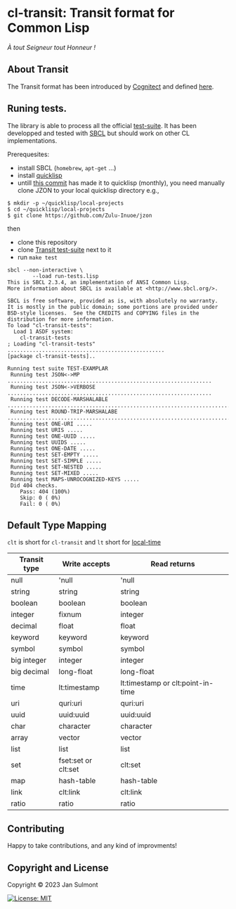 # cl-transit: Transit format for Common Lisp

*À tout Seigneur tout Honneur !*

## About Transit 

The Transit format has been introduced by [Cognitect](https://www.cognitect.com/) and defined [here](https://github.com/cognitect/transit-format).

## Runing tests.

The library is able to process all the official [test-suite](https://github.com/cognitect/transit-format/blob/master/examples/0.8/simple/README.md). It has been developped and tested with [SBCL](https://www.sbcl.org/) but should work on other CL implementations.  

Prerequesites:

* install SBCL (`homebrew`, `apt-get` ...)
* install [quicklisp](https://www.quicklisp.org/beta/)
* untill [this commit](https://github.com/Zulu-Inuoe/jzon/commit/d6428d6602752d44d5b08e9c0a51d31f92aee2ab)  has made it to quicklisp (monthly), you need manually clone JZON to your local quicklisp directory e.g.,

```shell
$ mkdir -p ~/quicklisp/local-projects
$ cd ~/quicklisp/local-projects
$ git clone https://github.com/Zulu-Inuoe/jzon
```
then

* clone this repository
* clone [Transit test-suite](https://github.com/cognitect/transit-format.git) next to it
* run `make test`

```
sbcl --non-interactive \
		--load run-tests.lisp
This is SBCL 2.3.4, an implementation of ANSI Common Lisp.
More information about SBCL is available at <http://www.sbcl.org/>.

SBCL is free software, provided as is, with absolutely no warranty.
It is mostly in the public domain; some portions are provided under
BSD-style licenses.  See the CREDITS and COPYING files in the
distribution for more information.
To load "cl-transit-tests":
  Load 1 ASDF system:
    cl-transit-tests
; Loading "cl-transit-tests"
..................................................
[package cl-transit-tests]..

Running test suite TEST-EXAMPLAR
 Running test JSON<->MP .................................................................
 Running test JSON<->VERBOSE .................................................................
 Running test DECODE-MARSHALABLE ................................................................................................................
 Running test ROUND-TRIP-MARSHALABE ................................................................................................................
 Running test ONE-URI .....
 Running test URIS .....
 Running test ONE-UUID .....
 Running test UUIDS .....
 Running test ONE-DATE .....
 Running test SET-EMPTY .....
 Running test SET-SIMPLE .....
 Running test SET-NESTED .....
 Running test SET-MIXED .....
 Running test MAPS-UNROCOGNIZED-KEYS .....
 Did 404 checks.
    Pass: 404 (100%)
    Skip: 0 ( 0%)
    Fail: 0 ( 0%)
```

## Default Type Mapping

`clt` is short for `cl-transit` and `lt` short for [local-time](https://github.com/dlowe-net/local-time)

|Transit type|Write accepts|Read returns|
|------------|-------------|------------|
|null        |'null        |'null       |
|string      |string       |string      |
|boolean     |boolean      |boolean     |
|integer     |fixnum       |integer      |
|decimal     |float        |float
|keyword     |keyword      |keyword     |
|symbol      |symbol       |symbol      |
|big integer |integer      |integer      |
|big decimal |long-float   |long-float   |
|time        |lt:timestamp    |lt:timestamp or clt:point-in-time|
|uri         |quri:uri        |quri:uri            |
|uuid        |uuid:uuid       |uuid:uuid           |
|char        |character    |character           |
|array       |vector       |vector              |
|list        |list         |list            |
|set         |fset:set or clt:set         |clt:set          |
|map         |hash-table   |hash-table       |
|link        |clt:link        |clt:link|
|ratio       |ratio        |ratio               |


## Contributing

Happy to take contributions, and any kind of improvments!

## Copyright and License

Copyright © 2023 Jan Sulmont

[![License: MIT](https://img.shields.io/badge/License-MIT-yellow.svg)](https://opensource.org/licenses/MIT)

